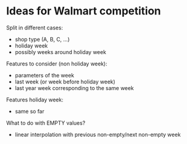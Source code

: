 Ideas for Walmart competition
=============================


Split in different cases:
- shop type (A, B, C, ...)
- holiday week
- possibly weeks around holiday week

Features to consider (non holiday week):
- parameters of the week
- last week (or week before holiday week)
- last year week corresponding to the same week

Features holiday week:
- same so far


What to do with EMPTY values?
- linear interpolation with previous non-empty/next non-empty week
